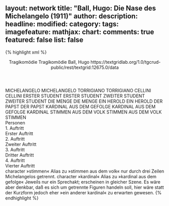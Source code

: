 layout: network
title: "Ball, Hugo: Die Nase des Michelangelo (1911)"
author:
description:
headline:
modified:
category:
tags:
imagefeature:
mathjax:
chart:
comments: true
featured: false
list: false
---
{% highlight xml %}
<?xml-model href="https://raw.githubusercontent.com/DLiNa/project/master/rules/lina.rnc"?><?xml-model href="https://raw.githubusercontent.com/DLiNa/project/master/rules/lina.sch"?>
<play xmlns="http://lina.digital">
  <header>
    <title>Die Nase des Michelangelo</title>
    <subtitle>Tragikomödie</subtitle>
  	<genretitle>Tragikomödie</genretitle>
    <author>Ball, Hugo</author>
    <date when="1911" type="print"/>
    <date when="1908" type="written"/>
  	<source>https://textgridlab.org/1.0/tgcrud-public/rest/textgrid:12675.0/data</source>
  </header>
  <personae>
    <character>
      <name>MICHELANGELO</name>
      <alias xml:id="michelangelo">
        <name>MICHELANGELO</name>
      </alias>
    </character>
    <character>
      <name>TORRIGIANO</name>
      <alias xml:id="torrigiano">
        <name>TORRIGIANO</name>
      </alias>
    </character>
    <character>
      <name>CELLINI</name>
      <alias xml:id="cellini">
        <name>CELLINI</name>
      </alias>
    </character>
    <character>
      <name>ERSTER STUDENT</name>
      <alias xml:id="erster_student">
        <name>ERSTER STUDENT</name>
      </alias>
    </character>
    <character>
      <name>ZWEITER STUDENT</name>
      <alias xml:id="zweiter_student">
        <name>ZWEITER STUDENT</name>
      </alias>
    </character>
    <character>
      <name>DIE MENGE</name>
      <alias xml:id="die_menge">
        <name>DIE MENGE</name>
      </alias>
    </character>
    <character>
      <name>EIN HEROLD</name>
      <alias xml:id="ein_herold">
        <name>EIN HEROLD</name>
      </alias>
    </character>
    <character>
      <name>DER PAPST</name>
      <alias xml:id="der_papst">
        <name>DER PAPST</name>
      </alias>
    </character>
    <character>
      <name>KARDINAL AUS DEM GEFOLGE</name>
      <alias xml:id="kardinal_aus_dem_gefolge">
        <name>KARDINAL AUS DEM GEFOLGE</name>
      </alias>
    	<alias xml:id="kardinal">
    		<name>KARDINAL</name>
    	</alias>
    </character>
    <character>
      <name>STIMMEN AUS DEM VOLK</name>
      <alias xml:id="stimmen_aus_dem_volk">
        <name>STIMMEN AUS DEM VOLK</name>
      </alias>
    	<alias xml:id="stimmen">
    		<name>STIMMEN</name>
    	</alias>
    </character>
  </personae>
  <text>
    <div>
      <head>Personen</head>
    </div>
    <div>
      <head>1. Auftritt</head>
      <div>
        <head>Erster Auftritt</head>
        <sp who="#michelangelo">
          <amount n="32" unit="speech_acts"/>
          <amount n="1320" unit="words"/>
          <amount n="163" unit="lines"/>
          <amount n="7084" unit="chars"/>
        </sp>
        <sp who="#torrigiano">
          <amount n="32" unit="speech_acts"/>
          <amount n="1100" unit="words"/>
          <amount n="146" unit="lines"/>
          <amount n="6015" unit="chars"/>
        </sp>
      </div>
    </div>
    <div>
      <head>2. Auftritt</head>
      <div>
        <head>Zweiter Auftritt</head>
        <sp who="#michelangelo">
          <amount n="27" unit="speech_acts"/>
          <amount n="734" unit="words"/>
          <amount n="108" unit="lines"/>
          <amount n="4005" unit="chars"/>
        </sp>
        <sp who="#cellini">
          <amount n="31" unit="speech_acts"/>
          <amount n="855" unit="words"/>
          <amount n="124" unit="lines"/>
          <amount n="4646" unit="chars"/>
        </sp>
        <sp who="#erster_student">
          <amount n="1" unit="speech_acts"/>
          <amount n="9" unit="words"/>
          <amount n="2" unit="lines"/>
          <amount n="58" unit="chars"/>
        </sp>
        <sp who="#zweiter_student">
          <amount n="1" unit="speech_acts"/>
          <amount n="18" unit="words"/>
          <amount n="2" unit="lines"/>
          <amount n="104" unit="chars"/>
        </sp>
        <sp who="#torrigiano">
          <amount n="18" unit="speech_acts"/>
          <amount n="155" unit="words"/>
          <amount n="30" unit="lines"/>
          <amount n="797" unit="chars"/>
        </sp>
        <sp who="#die_menge">
          <amount n="1" unit="speech_acts"/>
          <amount n="9" unit="words"/>
          <amount n="2" unit="lines"/>
          <amount n="41" unit="chars"/>
        </sp>
      </div>
    </div>
    <div>
      <head>3. Auftritt</head>
      <div>
        <head>Dritter Auftritt</head>
        <sp who="#ein_herold">
          <amount n="1" unit="speech_acts"/>
          <amount n="13" unit="words"/>
          <amount n="2" unit="lines"/>
          <amount n="80" unit="chars"/>
        </sp>
        <sp who="#michelangelo">
          <amount n="18" unit="speech_acts"/>
          <amount n="444" unit="words"/>
          <amount n="58" unit="lines"/>
          <amount n="2322" unit="chars"/>
        </sp>
        <sp who="#torrigiano">
          <amount n="17" unit="speech_acts"/>
          <amount n="711" unit="words"/>
          <amount n="88" unit="lines"/>
          <amount n="3843" unit="chars"/>
        </sp>
        <sp who="#der_papst">
          <amount n="17" unit="speech_acts"/>
          <amount n="1051" unit="words"/>
          <amount n="136" unit="lines"/>
          <amount n="5947" unit="chars"/>
        </sp>
        <sp who="#kardinal_aus_dem_gefolge">
          <amount n="1" unit="speech_acts"/>
          <amount n="5" unit="words"/>
          <amount n="1" unit="lines"/>
          <amount n="21" unit="chars"/>
        </sp>
        <sp who="#kardinal">
          <amount n="1" unit="speech_acts"/>
          <amount n="22" unit="words"/>
          <amount n="3" unit="lines"/>
          <amount n="126" unit="chars"/>
        </sp>
      </div>
    </div>
    <div>
      <head>4. Auftritt</head>
      <div>
        <head>Vierter Auftritt</head>
        <sp who="#stimmen_aus_dem_volk">
          <amount n="1" unit="speech_acts"/>
          <amount n="26" unit="words"/>
          <amount n="3" unit="lines"/>
          <amount n="139" unit="chars"/>
        </sp>
        <sp who="#michelangelo">
          <amount n="34" unit="speech_acts"/>
          <amount n="740" unit="words"/>
          <amount n="104" unit="lines"/>
          <amount n="3979" unit="chars"/>
        </sp>
        <sp who="#stimmen">
          <amount n="1" unit="speech_acts"/>
          <amount n="22" unit="words"/>
          <amount n="4" unit="lines"/>
          <amount n="149" unit="chars"/>
        </sp>
        <sp who="#cellini">
          <amount n="34" unit="speech_acts"/>
          <amount n="1425" unit="words"/>
          <amount n="186" unit="lines"/>
          <amount n="7701" unit="chars"/>
        </sp>
        <sp who="#der_papst">
          <amount n="34" unit="speech_acts"/>
          <amount n="1036" unit="words"/>
          <amount n="146" unit="lines"/>
          <amount n="5697" unit="chars"/>
        </sp>
        <sp who="#torrigiano">
          <amount n="11" unit="speech_acts"/>
          <amount n="506" unit="words"/>
          <amount n="65" unit="lines"/>
          <amount n="2764" unit="chars"/>
        </sp>
        <sp who="#torrigiano #cellini">
          <amount n="1" unit="speech_acts"/>
          <amount n="1" unit="words"/>
          <amount n="1" unit="lines"/>
          <amount n="5" unit="chars"/>
        </sp>
      </div>
    </div>
  </text>
	<documentation>
		<change n="1" who="dariokampkaspar" type="adjustSpeaker">
			<path/>
			<orig>character »stimmen«</orig>
			<corr>Alias zu »stimmen aus dem volk«</corr>
			<comment>nur durch drei Zeilen Michelangelos getrennt.</comment>
		</change>
		<change n="2" who="dariokampkaspar" type="adjustSpeaker">
			<path/>
			<orig>character »kardinal«</orig>
			<corr>Alias zu »kardinal aus dem gefolge«</corr>
			<comment>Jeweils nur ein Sprechakt; erscheinen in gleicher Szene. Es wäre aber denkbar, daß es sich um getrennte Figuren handeln soll, hier wäre statt der Kurzform jedoch eher »ein anderer kardinal« zu erwarten gewesen.</comment>
		</change>
	</documentation>
</play>
{% endhighlight %}